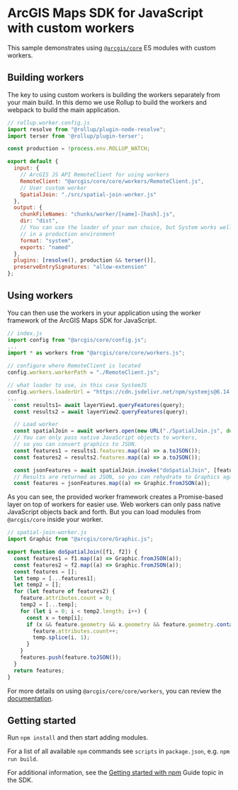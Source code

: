 # ArcGIS Maps SDK for JavaScript with custom workers

This sample demonstrates using [`@arcgis/core`](https://www.npmjs.com/package/@arcgis/core) ES modules with custom workers.

## Building workers

The key to using custom workers is building the workers separately from your main build. In this demo we use Rollup to build the workers and webpack to build the main application.

```js
// rollup.worker.config.js
import resolve from "@rollup/plugin-node-resolve";
import terser from '@rollup/plugin-terser';

const production = !process.env.ROLLUP_WATCH;

export default {
  input: {
    // ArcGIS JS API RemoteClient for using workers
    RemoteClient: "@arcgis/core/core/workers/RemoteClient.js",
    // User custom worker
    SpatialJoin: "./src/spatial-join-worker.js"
  },
  output: {
    chunkFileNames: "chunks/worker/[name]-[hash].js",
    dir: "dist",
    // You can use the loader of your own choice, but System works well
    // in a production environment
    format: "system",
    exports: "named"
  },
  plugins: [resolve(), production && terser()],
  preserveEntrySignatures: "allow-extension"
};
```

## Using workers

You can then use the workers in your application using the worker framework of the ArcGIS Maps SDK for JavaScript.

```js
// index.js
import config from "@arcgis/core/config.js";
...
import * as workers from "@arcgis/core/core/workers.js";

// configure where RemoteClient is located
config.workers.workerPath = "./RemoteClient.js";

// what loader to use, in this case SystemJS
config.workers.loaderUrl = "https://cdn.jsdelivr.net/npm/systemjs@6.14.3/dist/s.min.js";
...
  const results1= await layerView1.queryFeatures(query);
  const results2 = await layerView2.queryFeatures(query);

  // Load worker
  const spatialJoin = await workers.open(new URL("./SpatialJoin.js", document.baseURI).href);
  // You can only pass native JavaScript objects to workers,
  // so you can convert graphics to JSON.
  const features1 = results1.features.map((a) => a.toJSON());
  const features2 = results2.features.map((a) => a.toJSON());

  const jsonFeatures = await spatialJoin.invoke("doSpatialJoin", [features1, features2]);
  // Results are returned as JSON, so you can rehydrate to Graphics again
  const features = jsonFeatures.map((a) => Graphic.fromJSON(a));
```

As you can see, the provided worker framework creates a Promise-based layer on top of workers for easier use. Web workers can only pass native JavaScript objects back and forth. But you can load modules from `@arcgis/core` inside your worker.

```js
// spatial-join-worker.js
import Graphic from "@arcgis/core/Graphic.js";

export function doSpatialJoin([f1, f2]) {
  const features1 = f1.map((a) => Graphic.fromJSON(a));
  const features2 = f2.map((a) => Graphic.fromJSON(a));
  const features = [];
  let temp = [...features1];
  let temp2 = [];
  for (let feature of features2) {
    feature.attributes.count = 0;
    temp2 = [...temp];
    for (let i = 0; i < temp2.length; i++) {
      const x = temp[i];
      if (x && feature.geometry && x.geometry && feature.geometry.contains(x.geometry)) {
        feature.attributes.count++;
        temp.splice(i, 1);
      }
    }
    features.push(feature.toJSON());
  }
  return features;
}

```

For more details on using `@arcgis/core/core/workers`, you can review the [documentation](https://developers.arcgis.com/javascript/latest/api-reference/esri-core-workers.html).

## Getting started

Run `npm install` and then start adding modules.

For a list of all available `npm` commands see `scripts` in `package.json`, e.g. `npm run build`.

For additional information, see the [Getting started with npm](https://developers.arcgis.com/javascript/latest/getting-started-npm#api) Guide topic in the SDK.
